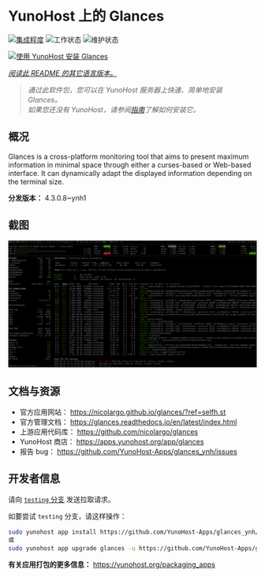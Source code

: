 <!--
注意：此 README 由 <https://github.com/YunoHost/apps/tree/master/tools/readme_generator> 自动生成
请勿手动编辑。
-->

# YunoHost 上的 Glances

[![集成程度](https://apps.yunohost.org/badge/integration/glances)](https://ci-apps.yunohost.org/ci/apps/glances/)
![工作状态](https://apps.yunohost.org/badge/state/glances)
![维护状态](https://apps.yunohost.org/badge/maintained/glances)

[![使用 YunoHost 安装 Glances](https://install-app.yunohost.org/install-with-yunohost.svg)](https://install-app.yunohost.org/?app=glances)

*[阅读此 README 的其它语言版本。](./ALL_README.md)*

> *通过此软件包，您可以在 YunoHost 服务器上快速、简单地安装 Glances。*  
> *如果您还没有 YunoHost，请参阅[指南](https://yunohost.org/install)了解如何安装它。*

## 概况

Glances is a cross-platform monitoring tool that aims to present maximum information in minimal space through either a curses-based or Web-based interface. It can dynamically adapt the displayed information depending on the terminal size.


**分发版本：** 4.3.0.8~ynh1

## 截图

![Glances 的截图](./doc/screenshots/screenshot.png)

## 文档与资源

- 官方应用网站： <https://nicolargo.github.io/glances/?ref=selfh.st>
- 官方管理文档： <https://glances.readthedocs.io/en/latest/index.html>
- 上游应用代码库： <https://github.com/nicolargo/glances>
- YunoHost 商店： <https://apps.yunohost.org/app/glances>
- 报告 bug： <https://github.com/YunoHost-Apps/glances_ynh/issues>

## 开发者信息

请向 [`testing` 分支](https://github.com/YunoHost-Apps/glances_ynh/tree/testing) 发送拉取请求。

如要尝试 `testing` 分支，请这样操作：

```bash
sudo yunohost app install https://github.com/YunoHost-Apps/glances_ynh/tree/testing --debug
或
sudo yunohost app upgrade glances -u https://github.com/YunoHost-Apps/glances_ynh/tree/testing --debug
```

**有关应用打包的更多信息：** <https://yunohost.org/packaging_apps>
